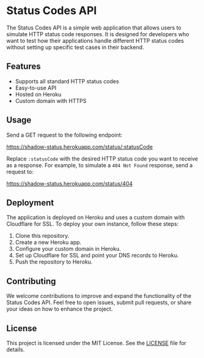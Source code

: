 # Status Codes API

The Status Codes API is a simple web application that allows users to simulate HTTP status code responses. It is designed for developers who want to test how their applications handle different HTTP status codes without setting up specific test cases in their backend.

## Features

- Supports all standard HTTP status codes
- Easy-to-use API
- Hosted on Heroku
- Custom domain with HTTPS

## Usage

Send a GET request to the following endpoint:

https://shadow-status.herokuapp.com/status/:statusCode

Replace `:statusCode` with the desired HTTP status code you want to receive as a response. For example, to simulate a `404 Not Found` response, send a request to:

https://shadow-status.herokuapp.com/status/404


## Deployment

The application is deployed on Heroku and uses a custom domain with Cloudflare for SSL. To deploy your own instance, follow these steps:

1. Clone this repository.
2. Create a new Heroku app.
3. Configure your custom domain in Heroku.
4. Set up Cloudflare for SSL and point your DNS records to Heroku.
5. Push the repository to Heroku.

## Contributing

We welcome contributions to improve and expand the functionality of the Status Codes API. Feel free to open issues, submit pull requests, or share your ideas on how to enhance the project.

## License

This project is licensed under the MIT License. See the [LICENSE](LICENSE) file for details.
